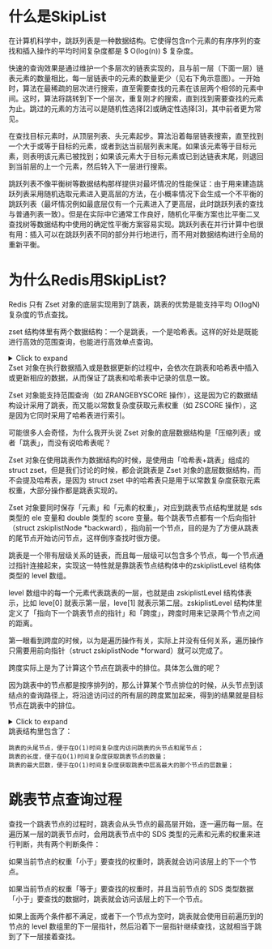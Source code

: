 
# 什么是SkipList 
在计算机科学中，跳跃列表是一种数据结构。它使得包含n个元素的有序序列的查找和插入操作的平均时间复杂度都是 $ O(log(n)) $ 复杂度。

快速的查询效果是通过维护一个多层次的链表实现的，且与前一层（下面一层）链表元素的数量相比，每一层链表中的元素的数量更少（见右下角示意图）。一开始时，算法在最稀疏的层次进行搜索，直至需要查找的元素在该层两个相邻的元素中间。这时，算法将跳转到下一个层次，重复刚才的搜索，直到找到需要查找的元素为止。跳过的元素的方法可以是随机性选择[2]或确定性选择[3]，其中前者更为常见。


在查找目标元素时，从顶层列表、头元素起步。算法沿着每层链表搜索，直至找到一个大于或等于目标的元素，或者到达当前层列表末尾。如果该元素等于目标元素，则表明该元素已被找到；如果该元素大于目标元素或已到达链表末尾，则退回到当前层的上一个元素，然后转入下一层进行搜索。

跳跃列表不像平衡树等数据结构那样提供对最坏情况的性能保证：由于用来建造跳跃列表采用随机选取元素进入更高层的方法，在小概率情况下会生成一个不平衡的跳跃列表（最坏情况例如最底层仅有一个元素进入了更高层，此时跳跃列表的查找与普通列表一致）。但是在实际中它通常工作良好，随机化平衡方案也比平衡二叉查找树等数据结构中使用的确定性平衡方案容易实现。跳跃列表在并行计算中也很有用：插入可以在跳跃列表不同的部分并行地进行，而不用对数据结构进行全局的重新平衡。

# 为什么Redis用SkipList?

Redis 只有 Zset 对象的底层实现用到了跳表，跳表的优势是能支持平均 O(logN) 复杂度的节点查找。

zset 结构体里有两个数据结构：一个是跳表，一个是哈希表。这样的好处是既能进行高效的范围查询，也能进行高效单点查询。

<details><summary>Click to expand</summary>

```c 
typedef struct zset {
    dict *dict;
    zskiplist *zsl;
} zset;
```
</details>
Zset 对象在执行数据插入或是数据更新的过程中，会依次在跳表和哈希表中插入或更新相应的数据，从而保证了跳表和哈希表中记录的信息一致。

Zset 对象能支持范围查询（如 ZRANGEBYSCORE 操作），这是因为它的数据结构设计采用了跳表，而又能以常数复杂度获取元素权重（如 ZSCORE 操作），这是因为它同时采用了哈希表进行索引。

可能很多人会奇怪，为什么我开头说 Zset 对象的底层数据结构是「压缩列表」或者「跳表」，而没有说哈希表呢？

Zset 对象在使用跳表作为数据结构的时候，是使用由「哈希表+跳表」组成的 struct zset，但是我们讨论的时候，都会说跳表是 Zset 对象的底层数据结构，而不会提及哈希表，是因为 struct zset 中的哈希表只是用于以常数复杂度获取元素权重，大部分操作都是跳表实现的。


Zset 对象要同时保存「元素」和「元素的权重」，对应到跳表节点结构里就是 sds 类型的 ele 变量和 double 类型的 score 变量。每个跳表节点都有一个后向指针（struct zskiplistNode *backward），指向前一个节点，目的是为了方便从跳表的尾节点开始访问节点，这样倒序查找时很方便。

跳表是一个带有层级关系的链表，而且每一层级可以包含多个节点，每一个节点通过指针连接起来，实现这一特性就是靠跳表节点结构体中的zskiplistLevel 结构体类型的 level 数组。

level 数组中的每一个元素代表跳表的一层，也就是由 zskiplistLevel 结构体表示，比如 leve[0] 就表示第一层，leve[1] 就表示第二层。zskiplistLevel 结构体里定义了「指向下一个跳表节点的指针」和「跨度」，跨度时用来记录两个节点之间的距离。

第一眼看到跨度的时候，以为是遍历操作有关，实际上并没有任何关系，遍历操作只需要用前向指针（struct zskiplistNode *forward）就可以完成了。

跨度实际上是为了计算这个节点在跳表中的排位。具体怎么做的呢？

因为跳表中的节点都是按序排列的，那么计算某个节点排位的时候，从头节点到该结点的查询路径上，将沿途访问过的所有层的跨度累加起来，得到的结果就是目标节点在跳表中的排位。

<details><summary>Click to expand</summary>

```c 
typedef struct zskiplist {
    struct zskiplistNode *header, *tail;
    unsigned long length;
    int level;
} zskiplist;
```
</details>
跳表结构里包含了：

    跳表的头尾节点，便于在O(1)时间复杂度内访问跳表的头节点和尾节点；
    跳表的长度，便于在O(1)时间复杂度获取跳表节点的数量；
    跳表的最大层数，便于在O(1)时间复杂度获取跳表中层高最大的那个节点的层数量；


# 跳表节点查询过程
查找一个跳表节点的过程时，跳表会从头节点的最高层开始，逐一遍历每一层。在遍历某一层的跳表节点时，会用跳表节点中的 SDS 类型的元素和元素的权重来进行判断，共有两个判断条件：


如果当前节点的权重「小于」要查找的权重时，跳表就会访问该层上的下一个节点。

如果当前节点的权重「等于」要查找的权重时，并且当前节点的 SDS 类型数据「小于」要查找的数据时，跳表就会访问该层上的下一个节点。

如果上面两个条件都不满足，或者下一个节点为空时，跳表就会使用目前遍历到的节点的 level 数组里的下一层指针，然后沿着下一层指针继续查找，这就相当于跳到了下一层接着查找。



